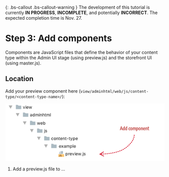 <!-- {% raw %} -->
{: .bs-callout .bs-callout-warning }
The development of this tutorial is currently **IN PROGRESS**, **INCOMPLETE**, and potentially **INCORRECT**. The expected completion time is Nov. 27.

# Step 3: Add components

Components are JavaScript files that define the behavior of your content type within the Admin UI stage (using preview.js) and the storefront UI (using master.js).

## Location

Add your preview component here (`view/adminhtml/web/js/content-type/<content-type-name>/`):

![Create config file](../images/step3-add-component.png)

1. Add a preview.js file to ...

<!-- {% endraw %} -->